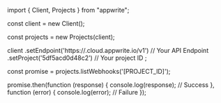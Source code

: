 import { Client, Projects } from "appwrite";

const client = new Client();

const projects = new Projects(client);

client
    .setEndpoint('https://<REGION>.cloud.appwrite.io/v1') // Your API Endpoint
    .setProject('5df5acd0d48c2') // Your project ID
;

const promise = projects.listWebhooks('[PROJECT_ID]');

promise.then(function (response) {
    console.log(response); // Success
}, function (error) {
    console.log(error); // Failure
});